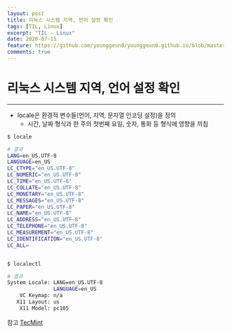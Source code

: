```yaml
---
layout: post
title: 리눅스 시스템 지역, 언어 설정 확인
tags: [TIL, Linux]
excerpt: "TIL - Linux"
date: 2020-07-15
feature: https://github.com/younggeun0/younggeun0.github.io/blob/master/_posts/img/til/til.png?raw=true
comments: true
---
```

 
# 리눅스 시스템 지역, 언어 설정 확인 

---

* locale은 환경적 변수들(언어, 지역, 문자열 인코딩 설정)을 정의
  * 시간, 날짜 형식과 한 주의 첫번째 요일, 숫자, 통화 등 형식에 영향을 끼침

```bash
$ locale

# 결과
LANG=en_US.UTF-8
LANGUAGE=en_US
LC_CTYPE="en_US.UTF-8"
LC_NUMERIC="en_US.UTF-8"
LC_TIME="en_US.UTF-8"
LC_COLLATE="en_US.UTF-8"
LC_MONETARY="en_US.UTF-8"
LC_MESSAGES="en_US.UTF-8"
LC_PAPER="en_US.UTF-8"
LC_NAME="en_US.UTF-8"
LC_ADDRESS="en_US.UTF-8"
LC_TELEPHONE="en_US.UTF-8"
LC_MEASUREMENT="en_US.UTF-8"
LC_IDENTIFICATION="en_US.UTF-8"
LC_ALL=


$ localectl

# 결과
System Locale: LANG=en_US.UTF-8
               LANGUAGE=en_US
    VC Keymap: n/a
   X11 Layout: us
    X11 Model: pc105
```

참고 [TecMint](https://www.tecmint.com/set-system-locales-in-linux/)